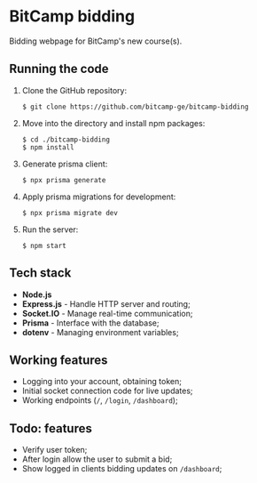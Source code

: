 # BitCamp bidding
Bidding webpage for BitCamp's new course(s).

## Running the code

1. Clone the GitHub repository:
    ```obviously
    $ git clone https://github.com/bitcamp-ge/bitcamp-bidding
    ```

0. Move into the directory and install npm packages:
    ```shell
    $ cd ./bitcamp-bidding
    $ npm install
    ```

0. Generate prisma client:
    ```shell
    $ npx prisma generate
    ```

0. Apply prisma migrations for development:
    ```shell
    $ npx prisma migrate dev
    ```

0. Run the server:
    ```shell
    $ npm start
    ```

## Tech stack

- **Node.js**
- **Express.js** - Handle HTTP server and routing;
- **Socket.IO** - Manage real-time communication;
- **Prisma** - Interface with the database;
- **dotenv** - Managing environment variables;

## Working features

- Logging into your account, obtaining token;
- Initial socket connection code for live updates;
- Working endpoints (`/`, `/login`, `/dashboard`);

## Todo: features

- Verify user token;
- After login allow the user to submit a bid;
- Show logged in clients bidding updates on `/dashboard`;